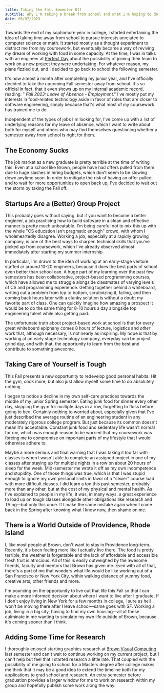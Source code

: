 ```yaml
---
title: Taking the Fall Semester Off
subtitle: Why I'm taking a break from school and what I'm hoping to do with the time
date: 06/07/2023
---
```


Towards the end of my sophomore year in college, I started entertaining the idea of taking time away from school to pursue interests unrelated to computer science or math. It started mostly as a thought experiment to distract me from my coursework, but eventually became a way of reviving my dream of working with food in some capacity. At the time, I was in talks with an engineer at [Perfect Day](https://perfectday.com/) about the possibility of joining their team to work on a new project they were undertaking. For whatever reason, my plans fizzled out, and I decided to go back to school the following semester.

It's now almost a month after completing my junior year, and I've officially decided to take the upcoming Fall semester away from school. It's so official in fact, that it even shows up on my internal academic record, reading: "<em>
Fall 2023: Leave of Absence - Employment</em>." I've mostly put my interests in food-related technology aside in favor of roles that are closer to software engineering, simply because that's what most of my coursework has trained me to do.

Independent of the types of jobs I'm looking for, I've come up with a list of underlying reasons for my leave of absence, which I want to write about both for myself and others who may find themselves questioning whether a semester away from school is right for them.

## The Economy Sucks

The job market as a new graduate is pretty terrible at the time of writing this. Even at a school like Brown, people have had offers pulled from them due to huge slashes in hiring budgets, which don't seem to be slowing down anytime soon. In order to mitigate the risk of having an offer pulled, and to wait for more opportunities to open back up, I've decided to wait out the storm by taking the Fall off.

## Startups Are a (Better) Group Project

This probably goes without saying, but if you want to become a better engineer, a job practicing how to build software in a clean and effective manner is pretty much unbeatable. I'm being careful not to mix this up with the whole "CS education isn't pragmatic enough" crowd, with whom I wholeheartedly disagree. Working a job, especially at a rapidly growing company, is one of the best ways to sharpen technical skills that you've picked up from coursework, which I've already observed almost immediately after starting my summer internship.

In particular, I'm drawn to the idea of working at an early-stage venture staffed ar around 10-20 engineers, because it does the best parts of school even better than school can. A huge part of my learning over the past few semesters has been collaborative, project-based programming courses, which have allowed me to struggle alongside classmates of varying levels of CS and programming experience. Getting together behind a whiteboard, writing out a problem from top to bottom, scrutinizing it, failing, and then coming back hours later with a clunky solution is without a doubt my favorite part of class. One can quickly imagine how amazing a prospect it would be to do the same thing for 8-10 hours a day alongside top engineering talent while also getting paid.

The unfortunate truth about project-based work at school is that for every great whiteboard epiphany comes 8 hours of lecture, logistics and <em>other</em> work that, although necessary, is not nearly as inspiring. My hope is that by working at an early stage technology company, everyday can be project grind day, and with that, the opportunity to learn from the best and contribute to something awesome.

## Taking Care of Yourself is Tough

This Fall presents a new opportunity to redevelop good personal habits. Hit the gym, cook more, but also just allow myself some time to do absolutely nothing.

I began to notice a decline in my own self-care practices towards the middle of my junior Spring semester. Eating junk food for dinner every other day, skipping the gym for multiple days in a row, forgetting to floss before going to bed. Certainly nothing to worried about, especially given that I've just described the average routine of an engineering student in any moderately rigorous college program. But just because its common doesn't mean it's acceptable. Constant junk food and sedentary life wasn't normal for <em>me</em>, which was enough reason to be worried that my coursework was forcing me to compromise on important parts of my lifestyle that I would otherwise adhere to.

Maybe a more serious and final warning that I was taking it too far with classes is when I wasn't able to complete an assigned project in one of my classes after staying up for multiple nights in a row on about 20 hours of sleep for the week. Mid-semester me wrote it off as my own incompetence and stupidity. One of those things was true, which is that I was stupid enough to ignore my own personal limits in favor of a "sexier" course load with more difficult classes. I did learn a ton this past semester, probably more than any other, but at the cost of my physical and mental health. As I've explained to people in my life, it was, in many ways, a great experience to load up on tough classes alongside other obligations like research and TAing—but only this once. If I make the same mistake again when I come back in the Spring after knowing what I know now, then shame on me.

## There is a World Outside of Providence, Rhode Island

I, like most people at Brown, don't want to stay in Providence long-term. Recently, it's been feeling more like I actually live there. The food is pretty terrible, the weather is forgettable and the lack of affordable and accessible fresh fruit is atrocious. All of this is easily outweighed by the awesome friends, faculty and mentors that Brown has given me. Even with all of that, there's a part of me that wonders what life would be like working out of a San Francisco or New York City, within walking distance of yummy food, creative arts, other friends and more.

I'm pouncing on the opportunity to live out that life this Fall so that I can make a more informed decision about where I want to live after I graduate. If I don't enjoy living in New York for a few months in college, I sure as hell won't be moving there after I leave school—same goes with SF. Working a job, living in a big city, having to find my own housing—all of these culminate in me wanting to simulate my own life outside of Brown, because it's coming sooner than I think.

## Adding Some Time for Research

I thoroughly enjoyed starting graphics research at [Brown Visual Computing](https://visual.cs.brown.edu/) last semester and can't wait to continue working on my current project, but I can't help but feel that I started research a little late. That coupled with the possibility of me going to school for a Masters degree after college makes me think that it may be a good idea to extend the timeline both for my applications to grad school and research. An extra semester before graduation provides a larger window for me to work on research within my group and hopefully publish some work along the way.
